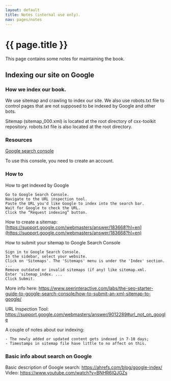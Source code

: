 ```yaml
---
layout: default
title: Notes (internal use only).
nav: pages/notes
---
```



{{ page.title }}
=================================================

This page contains some notes for maintaining the book.

## Indexing our site on Google

### How we index our book.

We use sitemap and crawling to index our site. We also use robots.txt file to control pages that are not supposed to be indexed by Google and other bots. 

Sitemap (sitemap_000.xml) is located at the root directory of cxx-toolkit repository.
robots.txt file is also located at the root directory.

### Resources

[Google search console](https://search.google.com/search-console?resource_id=https://ncbi.github.io/cxx-toolkit/)

To use this console, you need to create an account. 


### How to

How to get indexed by Google

    Go to Google Search Console.
    Navigate to the URL inspection tool.
    Paste the URL you'd like Google to index into the search bar.
    Wait for Google to check the URL.
    Click the “Request indexing” button.
    
How to create a sitemap: [https://support.google.com/webmasters/answer/183668?hl=en](https://support.google.com/webmasters/answer/183668?hl=en)
    
How to submit your sitemap to Google Search Console

    Sign in to Google Search Console.
    In the sidebar, select your website.
    Click on 'Sitemaps'. The 'Sitemaps' menu is under the 'Index' section. ...
    Remove outdated or invalid sitemaps (if any) like sitemap.xml.
    Enter 'sitemap_index. ...
    Click Submit.
More info here: https://www.seerinteractive.com/labs/the-seo-starter-guide-to-google-search-console/how-to-submit-an-xml-sitemap-to-google/
    
    
URL Inspection Tool: https://support.google.com/webmasters/answer/9012289#url_not_on_google

A couple of notes about our indexing:

    - The newly added or updated content gets indexed in 7-10 days;
    - Timestamps in sitemap file have little to no affect on this.
    

### Basic info about search on Google

Basic description of Google search: https://ahrefs.com/blog/google-index/
Video: https://www.youtube.com/watch?v=BNHR6IQJGZs
